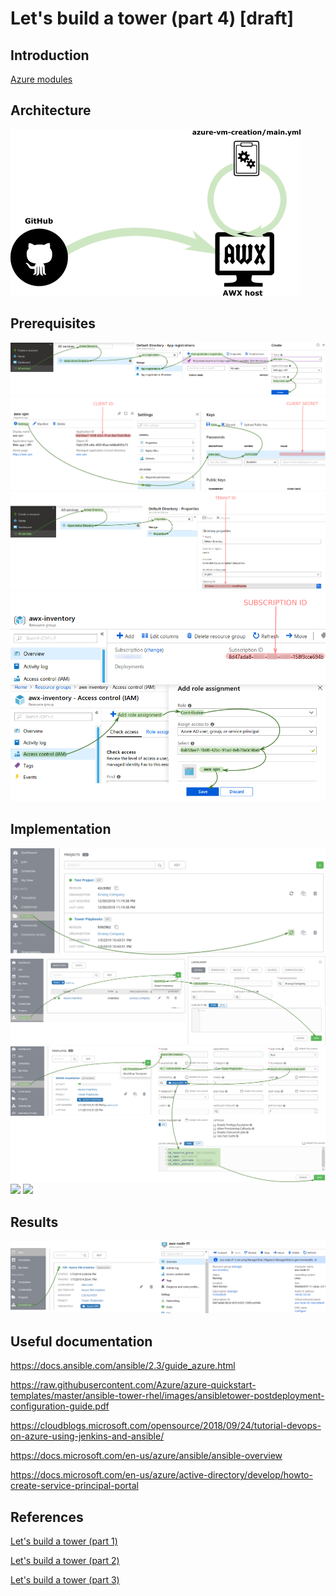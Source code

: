 # Let's build a tower (part 4) [draft]

## Introduction

[Azure modules](https://docs.ansible.com/ansible/latest/modules/list_of_cloud_modules.html#azure)

## Architecture
![Deployment schema](/images/ansible-tower/awx_acrch.png)

## Prerequisites
![Create SPN](/images/ansible-tower/aad_app_spn_reg.png)
![Get Application ID and key](/images/ansible-tower/aad_app_spn_data.png)
![Find tenant ID](/images/ansible-tower/get_tenant_id.png)
![Subscription ID](/images/ansible-tower/get_sub_id.png)
![Assign permission](/images/ansible-tower/grant_access_spn.png)

## Implementation

![Update the project](/images/ansible-tower/awx_update_project.png)
![Create new inventory](/images/ansible-tower/awx_inventory_localhost.png)
![](/images/ansible-tower/awx_new_template.png)
![](/images/ansible-tower/xxxxxxxxxxxxxxxxx.png)
![](/images/ansible-tower/xxxxxxxxxxxxxxxxx.png)


## Results

![Results](/images/ansible-tower/azure_vm_creation_results.png)

## Useful documentation

https://docs.ansible.com/ansible/2.3/guide_azure.html

https://raw.githubusercontent.com/Azure/azure-quickstart-templates/master/ansible-tower-rhel/images/ansibletower-postdeployment-configuration-guide.pdf

https://cloudblogs.microsoft.com/opensource/2018/09/24/tutorial-devops-on-azure-using-jenkins-and-ansible/

https://docs.microsoft.com/en-us/azure/ansible/ansible-overview

https://docs.microsoft.com/en-us/azure/active-directory/develop/howto-create-service-principal-portal

## References

[Let's build a tower (part 1)](/ansible-tower-00/README.md)

[Let's build a tower (part 2)](/ansible-tower-01/README.md)

[Let's build a tower (part 3)](/ansible-tower-02/README.md)

